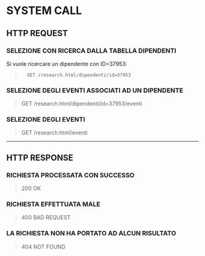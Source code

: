 # SYSTEM CALL <br>

## HTTP REQUEST

### SELEZIONE CON RICERCA DALLA TABELLA DIPENDENTI
Si vuole ricercare un dipendente con ID=37953:<br>
>       GET /research.html/dipendenti/id=37953
>

### SELEZIONE DEGLI EVENTI ASSOCIATI AD UN DIPENDENTE
>GET /research.html/dipendenti/id=37953/eventi
>

### SELEZIONE DEGLI EVENTI
>GET /research.html/eventi
>

<hr>

## HTTP RESPONSE

### RICHIESTA PROCESSATA CON SUCCESSO
>200 OK
>

### RICHIESTA EFFETTUATA MALE
>400 BAD REQUEST
>

### LA RICHIESTA NON HA PORTATO AD ALCUN RISULTATO
>404 NOT FOUND
>
